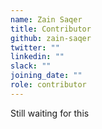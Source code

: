 ```yaml
---
name: Zain Saqer
title: Contributor
github: zain-saqer
twitter: ""
linkedin: ""
slack: ""
joining_date: ""
role: contributor
---
```


Still waiting for this
